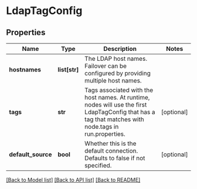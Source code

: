 # LdapTagConfig

## Properties
Name | Type | Description | Notes
------------ | ------------- | ------------- | -------------
**hostnames** | **list[str]** | The LDAP host names. Failover can be configured by providing multiple host names. | 
**tags** | **str** | Tags associated with the host names. At runtime, nodes will use the first LdapTagConfig that has a tag that matches with node.tags in run.properties. | [optional] 
**default_source** | **bool** | Whether this is the default connection. Defaults to false if not specified. | [optional] 

[[Back to Model list]](../README.md#documentation-for-models) [[Back to API list]](../README.md#documentation-for-api-endpoints) [[Back to README]](../README.md)


